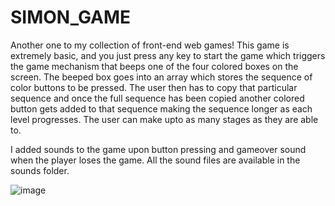 # SIMON_GAME

Another one to my collection of front-end web games! This game is extremely basic, and you just press any key to start the game which triggers the game mechanism that beeps one of the four colored boxes on the screen. The beeped box goes into an array which stores the sequence of color buttons to be pressed. The user then has to copy that particular sequence and once the full sequence has been copied another colored button gets added to that sequence making the sequence longer as each level progresses. The user can make upto as many stages as they are able to.

I added sounds to the game upon button pressing and gameover sound when the player loses the game. All the sound files are available in the sounds folder.

![image](https://github.com/user-attachments/assets/cedf0bd2-73a3-4975-a696-a85d153ae0bd)
